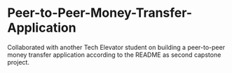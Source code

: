 # Peer-to-Peer-Money-Transfer-Application
Collaborated with another Tech Elevator student on building a peer-to-peer money transfer application according to the README as second capstone project.
